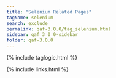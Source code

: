 ```yaml
---
title: "Selenium Related Pages"
tagName: selenium
search: exclude
permalink: qaf-3.0.0/tag_selenium.html
sidebar: qaf_3_0_0-sidebar
folder: qaf-3.0.0
---
```

{% include taglogic.html %}

{% include links.html %}
